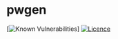 # pwgen
[![Known Vulnerabilities](https://snyk.io/test/github/thecharge/pwgen/badge.svg)]
[![Licence](https://img.shields.io/github/license/thecharge/pwgen?style=for-the-badge)](./LICENSE)
